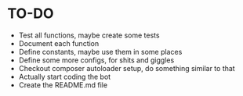 # TO-DO

* Test all functions, maybe create some tests
* Document each function
* Define constants, maybe use them in some places
* Define some more configs, for shits and giggles
* Checkout composer autoloader setup, do something similar to that
* Actually start coding the bot
* Create the README.md file
